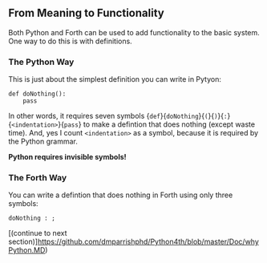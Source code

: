 ## From Meaning to Functionality

Both Python and Forth can be used to add functionality to the basic system. One way to do this is with definitions.

### The Python Way

This is just about the simplest definition you can write in Pytyon:

    def doNothing():
        pass
        
In other words, it requires seven symbols {`def`}{`doNothing`}{`(`}{`)`}{`:`}{`<indentation>`}{`pass`} to make a defintion that does nothing (except waste time). And, yes I count `<indentation>` as a symbol, because it is required by the Python grammar.

**Python requires invisible symbols!**

### The Forth Way

You can write a defintion that does nothing in Forth using only three symbols:

    doNothing : ;
    
[(continue to next section)]https://github.com/dmparrishphd/Python4th/blob/master/Doc/whyPython.MD)
